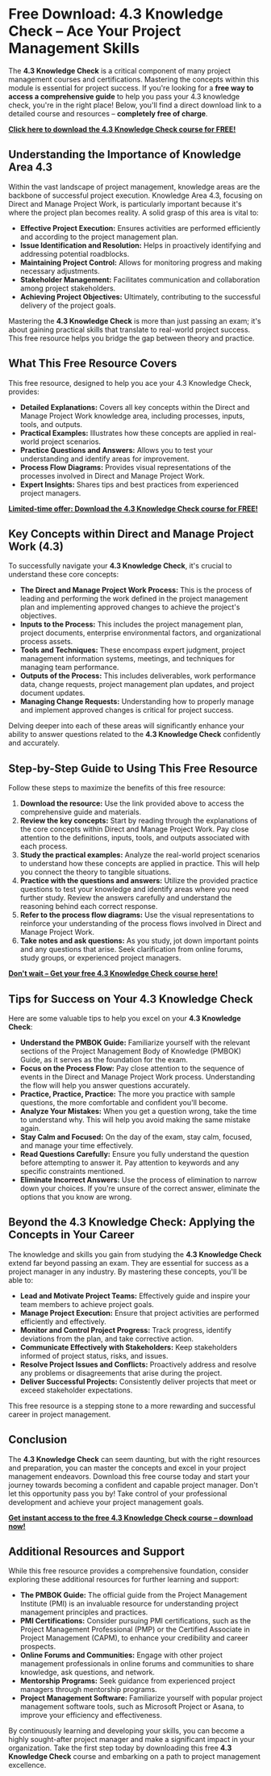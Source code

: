 # Free Download: 4.3 Knowledge Check – Ace Your Project Management Skills

The **4.3 Knowledge Check** is a critical component of many project management courses and certifications. Mastering the concepts within this module is essential for project success. If you're looking for a **free way to access a comprehensive guide** to help you pass your 4.3 knowledge check, you're in the right place! Below, you'll find a direct download link to a detailed course and resources – **completely free of charge**.

[**Click here to download the 4.3 Knowledge Check course for FREE!**](https://udemywork.com/4-3-knowledge-check)

## Understanding the Importance of Knowledge Area 4.3

Within the vast landscape of project management, knowledge areas are the backbone of successful project execution. Knowledge Area 4.3, focusing on Direct and Manage Project Work, is particularly important because it's where the project plan becomes reality.  A solid grasp of this area is vital to:

*   **Effective Project Execution:** Ensures activities are performed efficiently and according to the project management plan.
*   **Issue Identification and Resolution:**  Helps in proactively identifying and addressing potential roadblocks.
*   **Maintaining Project Control:** Allows for monitoring progress and making necessary adjustments.
*   **Stakeholder Management:** Facilitates communication and collaboration among project stakeholders.
*   **Achieving Project Objectives:** Ultimately, contributing to the successful delivery of the project goals.

Mastering the **4.3 Knowledge Check** is more than just passing an exam; it's about gaining practical skills that translate to real-world project success. This free resource helps you bridge the gap between theory and practice.

## What This Free Resource Covers

This free resource, designed to help you ace your 4.3 Knowledge Check, provides:

*   **Detailed Explanations:** Covers all key concepts within the Direct and Manage Project Work knowledge area, including processes, inputs, tools, and outputs.
*   **Practical Examples:** Illustrates how these concepts are applied in real-world project scenarios.
*   **Practice Questions and Answers:** Allows you to test your understanding and identify areas for improvement.
*   **Process Flow Diagrams:** Provides visual representations of the processes involved in Direct and Manage Project Work.
*   **Expert Insights:** Shares tips and best practices from experienced project managers.

**[Limited-time offer: Download the 4.3 Knowledge Check course for FREE!](https://udemywork.com/4-3-knowledge-check)**

## Key Concepts within Direct and Manage Project Work (4.3)

To successfully navigate your **4.3 Knowledge Check**, it's crucial to understand these core concepts:

*   **The Direct and Manage Project Work Process:**  This is the process of leading and performing the work defined in the project management plan and implementing approved changes to achieve the project's objectives.
*   **Inputs to the Process:** This includes the project management plan, project documents, enterprise environmental factors, and organizational process assets.
*   **Tools and Techniques:** These encompass expert judgment, project management information systems, meetings, and techniques for managing team performance.
*   **Outputs of the Process:** This includes deliverables, work performance data, change requests, project management plan updates, and project document updates.
*   **Managing Change Requests:** Understanding how to properly manage and implement approved changes is critical for project success.

Delving deeper into each of these areas will significantly enhance your ability to answer questions related to the **4.3 Knowledge Check** confidently and accurately.

## Step-by-Step Guide to Using This Free Resource

Follow these steps to maximize the benefits of this free resource:

1.  **Download the resource:** Use the link provided above to access the comprehensive guide and materials.
2.  **Review the key concepts:** Start by reading through the explanations of the core concepts within Direct and Manage Project Work. Pay close attention to the definitions, inputs, tools, and outputs associated with each process.
3.  **Study the practical examples:** Analyze the real-world project scenarios to understand how these concepts are applied in practice. This will help you connect the theory to tangible situations.
4.  **Practice with the questions and answers:** Utilize the provided practice questions to test your knowledge and identify areas where you need further study. Review the answers carefully and understand the reasoning behind each correct response.
5.  **Refer to the process flow diagrams:**  Use the visual representations to reinforce your understanding of the process flows involved in Direct and Manage Project Work.
6.  **Take notes and ask questions:**  As you study, jot down important points and any questions that arise. Seek clarification from online forums, study groups, or experienced project managers.

**[Don't wait – Get your free 4.3 Knowledge Check course here!](https://udemywork.com/4-3-knowledge-check)**

## Tips for Success on Your 4.3 Knowledge Check

Here are some valuable tips to help you excel on your **4.3 Knowledge Check**:

*   **Understand the PMBOK Guide:** Familiarize yourself with the relevant sections of the Project Management Body of Knowledge (PMBOK) Guide, as it serves as the foundation for the exam.
*   **Focus on the Process Flow:** Pay close attention to the sequence of events in the Direct and Manage Project Work process. Understanding the flow will help you answer questions accurately.
*   **Practice, Practice, Practice:** The more you practice with sample questions, the more comfortable and confident you'll become.
*   **Analyze Your Mistakes:**  When you get a question wrong, take the time to understand why. This will help you avoid making the same mistake again.
*   **Stay Calm and Focused:**  On the day of the exam, stay calm, focused, and manage your time effectively.
*   **Read Questions Carefully:** Ensure you fully understand the question before attempting to answer it. Pay attention to keywords and any specific constraints mentioned.
*   **Eliminate Incorrect Answers:** Use the process of elimination to narrow down your choices. If you're unsure of the correct answer, eliminate the options that you know are wrong.

## Beyond the 4.3 Knowledge Check: Applying the Concepts in Your Career

The knowledge and skills you gain from studying the **4.3 Knowledge Check** extend far beyond passing an exam.  They are essential for success as a project manager in any industry.  By mastering these concepts, you'll be able to:

*   **Lead and Motivate Project Teams:** Effectively guide and inspire your team members to achieve project goals.
*   **Manage Project Execution:**  Ensure that project activities are performed efficiently and effectively.
*   **Monitor and Control Project Progress:**  Track progress, identify deviations from the plan, and take corrective action.
*   **Communicate Effectively with Stakeholders:**  Keep stakeholders informed of project status, risks, and issues.
*   **Resolve Project Issues and Conflicts:**  Proactively address and resolve any problems or disagreements that arise during the project.
*   **Deliver Successful Projects:**  Consistently deliver projects that meet or exceed stakeholder expectations.

This free resource is a stepping stone to a more rewarding and successful career in project management.

## Conclusion

The **4.3 Knowledge Check** can seem daunting, but with the right resources and preparation, you can master the concepts and excel in your project management endeavors. Download this free course today and start your journey towards becoming a confident and capable project manager. Don't let this opportunity pass you by!  Take control of your professional development and achieve your project management goals.

[**Get instant access to the free 4.3 Knowledge Check course – download now!**](https://udemywork.com/4-3-knowledge-check)

## Additional Resources and Support

While this free resource provides a comprehensive foundation, consider exploring these additional resources for further learning and support:

*   **The PMBOK Guide:**  The official guide from the Project Management Institute (PMI) is an invaluable resource for understanding project management principles and practices.
*   **PMI Certifications:**  Consider pursuing PMI certifications, such as the Project Management Professional (PMP) or the Certified Associate in Project Management (CAPM), to enhance your credibility and career prospects.
*   **Online Forums and Communities:**  Engage with other project management professionals in online forums and communities to share knowledge, ask questions, and network.
*   **Mentorship Programs:**  Seek guidance from experienced project managers through mentorship programs.
*   **Project Management Software:**  Familiarize yourself with popular project management software tools, such as Microsoft Project or Asana, to improve your efficiency and effectiveness.

By continuously learning and developing your skills, you can become a highly sought-after project manager and make a significant impact in your organization. Take the first step today by downloading this free **4.3 Knowledge Check** course and embarking on a path to project management excellence.
